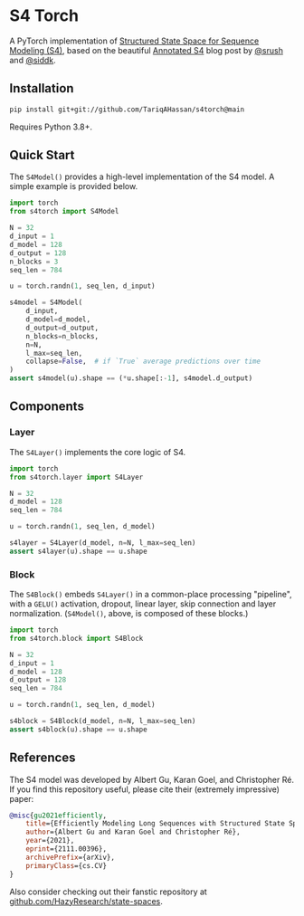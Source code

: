 # S4 Torch

A PyTorch implementation of [Structured State Space for Sequence Modeling (S4)](https://arxiv.org/abs/2111.00396), 
based on the beautiful [Annotated S4](https://srush.github.io/annotated-s4/) blog post
by [@srush](https://github.com/srush) and [@siddk](https://github.com/siddk).

## Installation

```sh
pip install git+git://github.com/TariqAHassan/s4torch@main
```

Requires Python 3.8+.

## Quick Start

The `S4Model()` provides a high-level implementation of the S4 model.
A simple example is provided below.

```python
import torch
from s4torch import S4Model

N = 32
d_input = 1
d_model = 128
d_output = 128
n_blocks = 3
seq_len = 784

u = torch.randn(1, seq_len, d_input)

s4model = S4Model(
    d_input,
    d_model=d_model,
    d_output=d_output,
    n_blocks=n_blocks,
    n=N,
    l_max=seq_len,
    collapse=False,  # if `True` average predictions over time
)
assert s4model(u).shape == (*u.shape[:-1], s4model.d_output)
```

## Components

### Layer

The `S4Layer()` implements the core logic of S4.

```python
import torch
from s4torch.layer import S4Layer

N = 32
d_model = 128
seq_len = 784

u = torch.randn(1, seq_len, d_model)

s4layer = S4Layer(d_model, n=N, l_max=seq_len)
assert s4layer(u).shape == u.shape
```

### Block

The `S4Block()` embeds `S4Layer()` in a common-place processing "pipeline",
with a `GELU()` activation, dropout, linear layer, skip connection and layer normalization.
(`S4Model()`, above, is composed of these blocks.)

```python
import torch
from s4torch.block import S4Block

N = 32
d_input = 1
d_model = 128
d_output = 128
seq_len = 784

u = torch.randn(1, seq_len, d_model)

s4block = S4Block(d_model, n=N, l_max=seq_len)
assert s4block(u).shape == u.shape
```

## References

The S4 model was developed by Albert Gu, Karan Goel, and Christopher Ré. 
If you find this repository useful, please cite their (extremely impressive) paper:

```bibtex
@misc{gu2021efficiently,
    title={Efficiently Modeling Long Sequences with Structured State Spaces}, 
    author={Albert Gu and Karan Goel and Christopher Ré},
    year={2021},
    eprint={2111.00396},
    archivePrefix={arXiv},
    primaryClass={cs.CV}
}
```

Also consider checking out their fanstic repository at [github.com/HazyResearch/state-spaces](https://github.com/HazyResearch/state-spaces).

